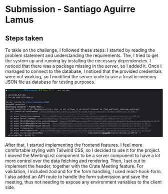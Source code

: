 # Submission - Santiago Aguirre Lamus

## Steps taken

To takle on the challenge, I followed these steps:
I started by reading the problem statement and understanding the requirements.
The, I tried to get the system up and running by installing the necessary dependencies.
I noticed that there was a package missing in the server, so I added it. Once I managed to connect to the database, I
noticed that the provided credentials were not working, so I modified the server code to use a local in-memory JSON file
as database for testing purposes.

![img.png](challenge-relevant/img.png)

After that, I started implementing the frontend features.
I feel more comfortable styling with Tailwind CSS, so I decided to use it for the project.
I moved the MeetingList component to be a server component to have a lot more control over the data fetching and
rendering.
Then, I set out to implement the header, together with the Crate Meeting feature. For validation, I included zod and for
the form handling, I used react-hook-form. I also added an API route to handle the form submission and save the meeting,
thus not needing to expose any environment variables to the client side.
